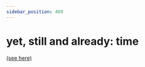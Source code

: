 ```yaml
---
sidebar_position: 409
---
```


# yet, still and already: time

[(see here)](./still-yet-and-already-time)
